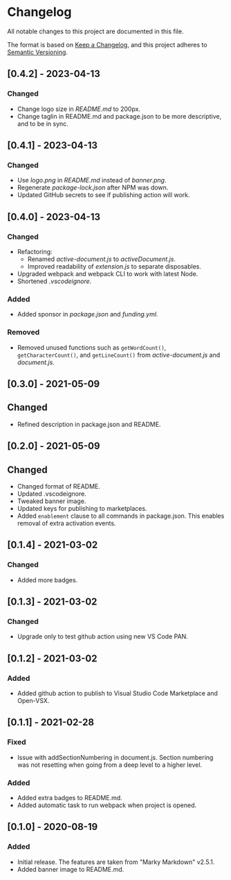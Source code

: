 # Changelog

All notable changes to this project are documented in this file.

The format is based on [Keep a Changelog](https://keepachangelog.com/en/1.0.0/),
and this project adheres to [Semantic Versioning](https://semver.org/spec/v2.0.0.html).

## [0.4.2] - 2023-04-13

### Changed

- Change logo size in *README.md* to 200px.
- Change taglin in README.md and package.json to be more descriptive, and to be in sync.

## [0.4.1] - 2023-04-13

### Changed

- Use *logo.png* in *README.md* instead of *banner.png*.
- Regenerate *package-lock.json* after NPM was down.
- Updated GitHub secrets to see if publishing action will work.

## [0.4.0] - 2023-04-13

### Changed

- Refactoring:
	- Renamed *active-document.js* to *activeDocument.js*.
	- Improved readability of *extension.js* to separate disposables.
- Upgraded webpack and webpack CLI to work with latest Node.
- Shortened *.vscodeignore*.

### Added

- Added sponsor in *package.json* and *funding.yml*.

### Removed

- Removed unused functions such as `getWordCount()`, `getCharacterCount()`, and `getLineCount()` from *active-document.js* and *document.js*.

## [0.3.0] - 2021-05-09

## Changed

- Refined description in package.json and README.

## [0.2.0] - 2021-05-09

## Changed

- Changed format of README.
- Updated .vscodeignore.
- Tweaked banner image.
- Updated keys for publishing to marketplaces.
- Added `enablement` clause to all commands in package.json. This enables removal of extra activation events.

## [0.1.4] - 2021-03-02

### Changed

- Added more badges.

## [0.1.3] - 2021-03-02

### Changed

- Upgrade only to test github action using new VS Code PAN.

## [0.1.2] - 2021-03-02

### Added

- Added github action to publish to Visual Studio Code Marketplace and Open-VSX.

## [0.1.1] - 2021-02-28

### Fixed

- Issue with addSectionNumbering in document.js. Section numbering was not resetting when going from a deep level to a higher level.

### Added

- Added extra badges to README.md.
- Added automatic task to run webpack when project is opened.

## [0.1.0] - 2020-08-19

### Added

- Initial release. The features are taken from "Marky Markdown" v2.5.1.
- Added banner image to README.md.
